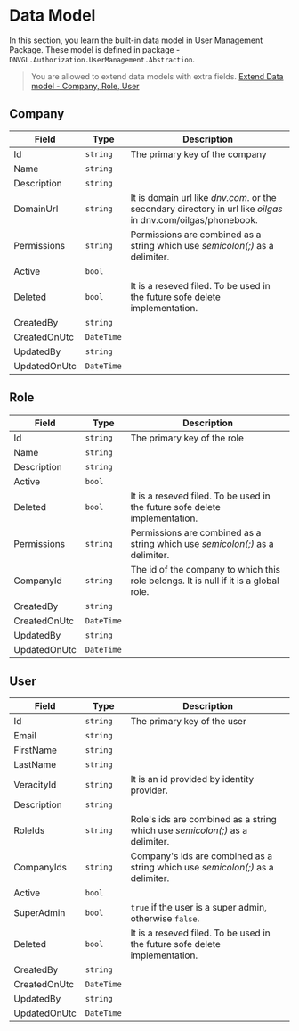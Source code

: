 # Data Model
In this section, you learn the built-in data model in User Management Package. These model is defined in package - `DNVGL.Authorization.UserManagement.Abstraction`.
> You are allowed to extend data models with extra fields. [Extend Data model - Company, Role, User](/userManagement/customModel)

## Company
| Field | Type | Description |
|--|--|--|
| Id | `string` | The primary key of the company |
| Name | `string` | |
| Description | `string` | |
| DomainUrl | `string` | It is domain url like *dnv.com*. or the secondary directory in url like *oilgas* in dnv.com/oilgas/phonebook. |
| Permissions | `string` | Permissions are combined as a string which use *semicolon(;)* as a delimiter. |
| Active | `bool` | |
| Deleted | `bool` | It is a reseved filed. To be used in the future sofe delete implementation.|
| CreatedBy | `string` | |
| CreatedOnUtc | `DateTime` | |
| UpdatedBy | `string` | |
| UpdatedOnUtc | `DateTime` | |

## Role
| Field | Type | Description |
|--|--|--|
| Id | `string` | The primary key of the role |
| Name | `string` | |
| Description | `string` | |
| Active | `bool` | |
| Deleted | `bool` | It is a reseved filed. To be used in the future sofe delete implementation. |
| Permissions | `string` | Permissions are combined as a string which use *semicolon(;)* as a delimiter. |
| CompanyId | `string` | The id of the company to which this role belongs. It is null if it is a global role.|
| CreatedBy | `string` | |
| CreatedOnUtc | `DateTime` | |
| UpdatedBy | `string` | |
| UpdatedOnUtc | `DateTime` | |

## User
| Field | Type | Description |
|--|--|--|
| Id | `string` | The primary key of the user |
| Email | `string` | |
| FirstName | `string` | |
| LastName | `string` | |
| VeracityId | `string` | It is an id provided by identity provider. |
| Description | `string` | |
| RoleIds | `string` | Role's ids are combined as a string which use *semicolon(;)* as a delimiter. |
| CompanyIds | `string` | Company's ids are combined as a string which use *semicolon(;)* as a delimiter. |
| Active | `bool` | |
| SuperAdmin | `bool` | `true` if the user is a super admin, otherwise `false`. |
| Deleted | `bool` | It is a reseved filed. To be used in the future sofe delete implementation. |
| CreatedBy | `string` | |
| CreatedOnUtc | `DateTime` | |
| UpdatedBy | `string` | |
| UpdatedOnUtc | `DateTime` | |